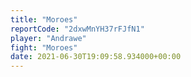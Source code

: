 ```yaml
---
title: "Moroes"
reportCode: "2dxwMnYH37rFJfN1"
player: "Andrawe"
fight: "Moroes"
date: 2021-06-30T19:09:58.934000+00:00
---
```

